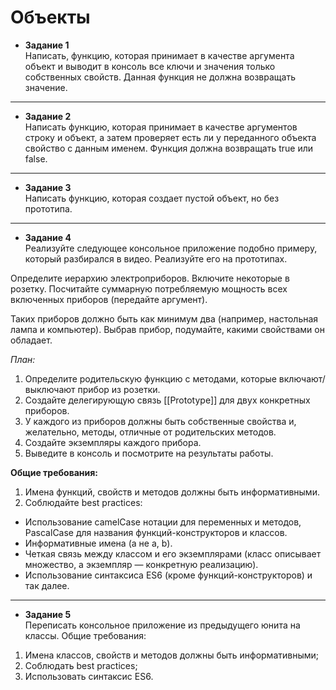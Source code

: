 # Объекты
+ **Задание 1**<br>
Написать, функцию, которая принимает в качестве аргумента объект и выводит в консоль 
все ключи и значения только собственных свойств. Данная функция не должна возвращать 
значение.

___
+ **Задание 2**<br>
Написать функцию, которая принимает в качестве аргументов строку и объект,
а затем проверяет есть ли у переданного объекта свойство с данным именем. 
Функция должна возвращать true или false.

___
+ **Задание 3**<br>
Написать функцию, которая создает пустой объект, но без прототипа.

___
+ **Задание 4**<br>
Реализуйте следующее консольное приложение подобно примеру, который разбирался в видео. Реализуйте его на прототипах.

Определите иерархию электроприборов. Включите некоторые в розетку. Посчитайте суммарную потребляемую мощность всех включенных приборов (передайте аргумент). 

Таких приборов должно быть как минимум два (например, настольная лампа и компьютер). Выбрав прибор, подумайте, какими свойствами он обладает.

*План:*
1. Определите родительскую функцию с методами, которые включают/выключают прибор из розетки.
2. Создайте делегирующую связь [[Prototype]] для двух конкретных приборов.
3. У каждого из приборов должны быть собственные свойства и, желательно, методы, отличные от родительских методов.
4. Создайте экземпляры каждого прибора.
5. Выведите в консоль и посмотрите на результаты работы.

**Общие требования:**
1. Имена функций, свойств и методов должны быть информативными.
2. Соблюдайте best practices:
  + Использование camelCase нотации для переменных и методов, PascalCase для названия функций-конструкторов и классов.
  + Информативные имена (а не a, b).
  + Четкая связь между классом и его экземплярами (класс описывает множество, а экземпляр — конкретную реализацию).
  + Использование синтаксиса ES6 (кроме функций-конструкторов) и так далее.
___
+ **Задание 5**<br>
Переписать консольное приложение из предыдущего юнита на классы.
Общие требования:
1. Имена классов, свойств и методов должны быть информативными;
2. Соблюдать best practices;
3. Использовать синтаксис ES6.
